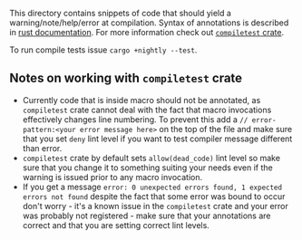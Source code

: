 This directory contains snippets of code that should yield a
warning/note/help/error at compilation. Syntax of annotations is described in
[rust documentation](https://github.com/rust-lang/rust/blob/master/src/test/COMPILER_TESTS.md).
For more information check out [`compiletest` crate](https://github.com/laumann/compiletest-rs).

To run compile tests issue `cargo +nightly --test`.

## Notes on working with `compiletest` crate

* Currently code that is inside macro should not be annotated, as `compiletest`
    crate cannot deal with the fact that macro invocations effectively changes
    line numbering. To prevent this add a `// error-pattern:<your error message here>`
    on the top of the file and make sure that you set `deny` lint level
    if you want to test compiler message different than error.
* `compiletest` crate by default sets `allow(dead_code)` lint level so make sure
    that you change it to something suiting your needs even if the warning is
    issued prior to any macro invocation.
* If you get a message `error: 0 unexpected errors found, 1 expected errors not found`
  despite the fact that some error was bound to occur don't worry - it's a known
  issue in the `compiletest` crate and your error was probably not registered -
  make sure that your annotations are correct and that you are setting correct
  lint levels.
